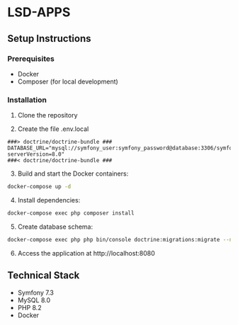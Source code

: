 # LSD-APPS

## Setup Instructions

### Prerequisites

- Docker
- Composer (for local development)

### Installation

1. Clone the repository

2. Create the file .env.local

```
###> doctrine/doctrine-bundle ###
DATABASE_URL="mysql://symfony_user:symfony_password@database:3306/symfony?serverVersion=8.0"
###< doctrine/doctrine-bundle ###
```

3. Build and start the Docker containers:

```bash
docker-compose up -d
```

4. Install dependencies:

```bash
docker-compose exec php composer install
```

5. Create database schema:

```bash
docker-compose exec php php bin/console doctrine:migrations:migrate --no-interaction
```

6. Access the application at http://localhost:8080

## Technical Stack

- Symfony 7.3
- MySQL 8.0
- PHP 8.2
- Docker
